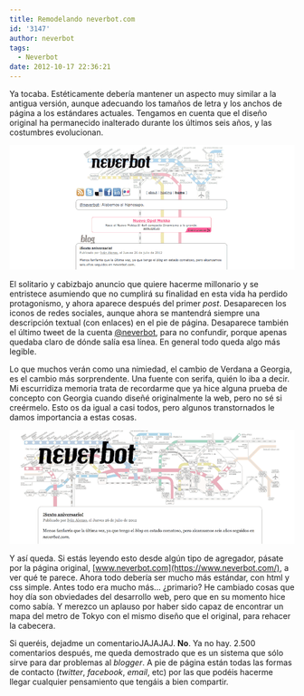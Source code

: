 ```yaml
---
title: Remodelando neverbot.com
id: '3147'
author: neverbot
tags:
  - Neverbot
date: 2012-10-17 22:36:21
---
```


Ya tocaba. Estéticamente debería mantener un aspecto muy similar a la antigua versión, aunque adecuando los tamaños de letra y los anchos de página a los estándares actuales. Tengamos en cuenta que el diseño original ha permanecido inalterado durante los últimos seis años, y las costumbres evolucionan.

[![](./remodelando-neverbot-com/old.gif "old")](./remodelando-neverbot-com/old.gif)

El solitario y cabizbajo anuncio que quiere hacerme millonario y se entristece asumiendo que no cumplirá su finalidad en esta vida ha perdido protagonismo, y ahora aparece después del primer _post_. Desaparecen los iconos de redes sociales, aunque ahora se mantendrá siempre una descripción textual (con enlaces) en el pie de página. Desaparece también el último tweet de la cuenta [@neverbot](http://twitter.com/neverbot), para no confundir, porque apenas quedaba claro de dónde salía esa línea. En general todo queda algo más legible.

Lo que muchos verán como una nimiedad, el cambio de Verdana a Georgia, es el cambio más sorprendente. Una fuente con serifa, quién lo iba a decir. Mi escurridiza memoria trata de recordarme que ya hice alguna prueba de concepto con Georgia cuando diseñé originalmente la web, pero no sé si creérmelo. Esto os da igual a casi todos, pero algunos transtornados le damos importancia a estas cosas.

[![](./remodelando-neverbot-com/new.gif "new")](./remodelando-neverbot-com/new.gif)

Y así queda. Si estás leyendo esto desde algún tipo de agregador, pásate por la página original, [www.neverbot.com](https://www.neverbot.com/), a ver qué te parece. Ahora todo debería ser mucho más estándar, con html y css simple. Antes todo era mucho más... ¿primario? He cambiado cosas que hoy día son obviedades del desarrollo web, pero que en su momento hice como sabía. Y merezco un aplauso por haber sido capaz de encontrar un mapa del metro de Tokyo con el mismo diseño que el original, para rehacer la cabecera.

Si queréis, dejadme un comentarioJAJAJAJ. **No**. Ya no hay. 2.500 comentarios después, me queda demostrado que es un sistema que sólo sirve para dar problemas al _blogger_. A pie de página están todas las formas de contacto (_twitter_, _facebook_, _email_, etc) por las que podéis hacerme llegar cualquier pensamiento que tengáis a bien compartir.